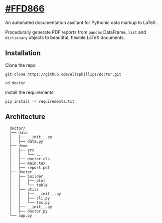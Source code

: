 # [#FFD866](Doctor)

An automated documentation assitant for Pythonic data markup to LaTeX.

Procedurally generate PDF reports from `pandas` DataFrame, `list` and `dictionary` objects to beautiful, flexible LaTeX documents.

## Installation

Clone the repo

```
git clone https://github.com/ellsphillips/doctor.git

cd doctor
```

Install the requirements

```
pip install -r requirements.txt
```

## Architecture

```shell
  doctor/
  ├── data
  │   ├── __init__.py
  │   ├── data.py
  ├── demo
  │   ├── src
  │   │   └── ...
  │   ├── doctor.cls
  │   ├── main.tex
  │   ├── report.pdf
  ├── doctor
  │   ├── builder
  │   │   ├── plot
  │   │   └── table
  │   ├── utils
  │   │   ├── __init__.py
  │   │   ├── cli.py
  │   │   └── tex.py
  │   ├── __init__.py
  │   ├── doctor.py
  └── app.py
```
